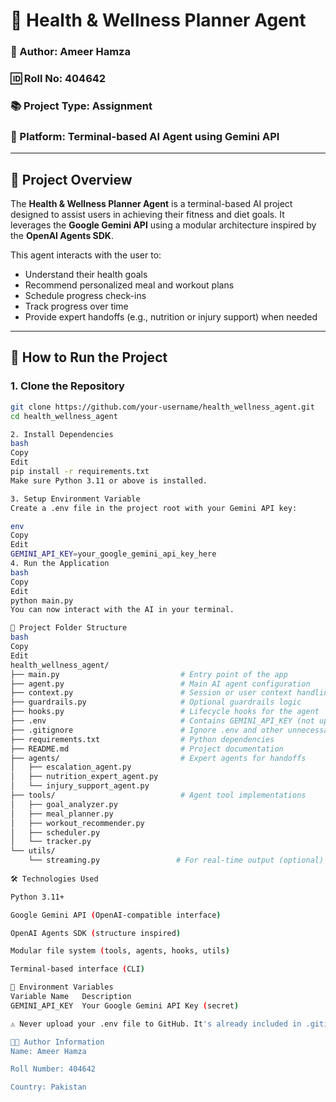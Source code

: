 # 🧠 Health & Wellness Planner Agent

### 👤 Author: Ameer Hamza  
### 🆔 Roll No: 404642  
### 📚 Project Type: Assignment  
### 💼 Platform: Terminal-based AI Agent using Gemini API  

---

## 📌 Project Overview

The **Health & Wellness Planner Agent** is a terminal-based AI project designed to assist users in achieving their fitness and diet goals. It leverages the **Google Gemini API** using a modular architecture inspired by the **OpenAI Agents SDK**.

This agent interacts with the user to:
- Understand their health goals
- Recommend personalized meal and workout plans
- Schedule progress check-ins
- Track progress over time
- Provide expert handoffs (e.g., nutrition or injury support) when needed

---

## 🚀 How to Run the Project

### 1. Clone the Repository

```bash
git clone https://github.com/your-username/health_wellness_agent.git
cd health_wellness_agent

2. Install Dependencies
bash
Copy
Edit
pip install -r requirements.txt
Make sure Python 3.11 or above is installed.

3. Setup Environment Variable
Create a .env file in the project root with your Gemini API key:

env
Copy
Edit
GEMINI_API_KEY=your_google_gemini_api_key_here
4. Run the Application
bash
Copy
Edit
python main.py
You can now interact with the AI in your terminal.

📁 Project Folder Structure
bash
Copy
Edit
health_wellness_agent/
├── main.py                           # Entry point of the app
├── agent.py                          # Main AI agent configuration
├── context.py                        # Session or user context handling
├── guardrails.py                     # Optional guardrails logic
├── hooks.py                          # Lifecycle hooks for the agent
├── .env                              # Contains GEMINI_API_KEY (not uploaded to GitHub)
├── .gitignore                        # Ignore .env and other unnecessary files
├── requirements.txt                  # Python dependencies
├── README.md                         # Project documentation
├── agents/                           # Expert agents for handoffs
│   ├── escalation_agent.py
│   ├── nutrition_expert_agent.py
│   └── injury_support_agent.py
├── tools/                            # Agent tool implementations
│   ├── goal_analyzer.py
│   ├── meal_planner.py
│   ├── workout_recommender.py
│   ├── scheduler.py
│   └── tracker.py
└── utils/
    └── streaming.py                 # For real-time output (optional)
    
🛠 Technologies Used

Python 3.11+

Google Gemini API (OpenAI-compatible interface)

OpenAI Agents SDK (structure inspired)

Modular file system (tools, agents, hooks, utils)

Terminal-based interface (CLI)

🔐 Environment Variables
Variable Name	Description
GEMINI_API_KEY	Your Google Gemini API Key (secret)

⚠️ Never upload your .env file to GitHub. It's already included in .gitignore.

👨‍🎓 Author Information
Name: Ameer Hamza

Roll Number: 404642

Country: Pakistan